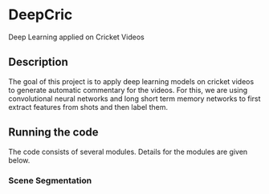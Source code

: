 # DeepCric
Deep Learning applied on Cricket Videos

## Description
The goal of this project is to apply deep learning models on cricket videos to generate automatic commentary for the videos. For this, we are using convolutional neural networks and long short term memory networks to first extract features from shots and then label them.

## Running the code
The code consists of several modules. Details for the modules are given below.

### Scene Segmentation
